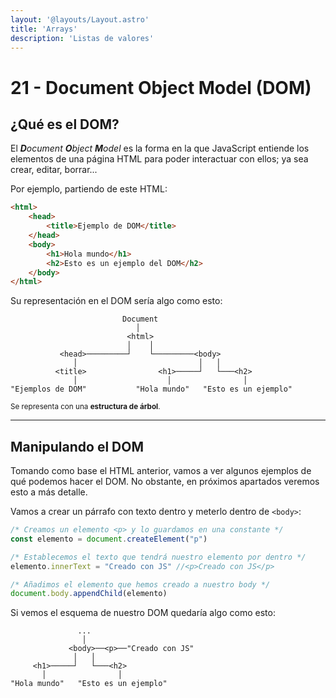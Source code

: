 ```yaml
---
layout: '@layouts/Layout.astro'
title: 'Arrays'
description: 'Listas de valores'
---
```


# 21 - Document Object Model (DOM)

## ¿Qué es el DOM?

El _**D**ocument **O**bject **M**odel_ es la forma en la que JavaScript entiende los elementos de una página HTML para poder interactuar
con ellos; ya sea crear, editar, borrar...

Por ejemplo, partiendo de este HTML:

```html
<html>
    <head>
        <title>Ejemplo de DOM</title>
    </head>
    <body>
        <h1>Hola mundo</h1>
        <h2>Esto es un ejemplo del DOM</h2>
    </body>
</html>
```

Su representación en el DOM sería algo como esto:

```
                         Document
                            │
                          <html>
                          │    │
           <head>─────────┘    └─────────<body>
              │                           │   │
          <title>                <h1>─────┘   └───<h2>
              │                    │                │
"Ejemplos de DOM"           "Hola mundo"   "Esto es un ejemplo"
```

<small>Se representa con una <strong>estructura de árbol</strong>.</small>

<hr>

## Manipulando el DOM

Tomando como base el HTML anterior, vamos a ver algunos ejemplos de qué podemos hacer el DOM. No obstante, en próximos apartados veremos esto
a más detalle.

Vamos a crear un párrafo con texto dentro y meterlo dentro de `<body>`:

```js
/* Creamos un elemento <p> y lo guardamos en una constante */
const elemento = document.createElement("p")

/* Establecemos el texto que tendrá nuestro elemento por dentro */
elemento.innerText = "Creado con JS" //<p>Creado con JS</p>

/* Añadimos el elemento que hemos creado a nuestro body */
document.body.appendChild(elemento)
```

Si vemos el esquema de nuestro DOM quedaría algo como esto:

```
               ...
                │
             <body>──<p>──"Creado con JS"
              │   │
     <h1>─────┘   └───<h2>
       │                │
"Hola mundo"   "Esto es un ejemplo"
```